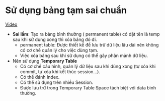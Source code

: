 # Sử dụng bảng tạm sai chuẩn

[Video](https://wecommit.com.vn/courses/chuong-trinh-dao-tao-toi-uu-co-so-du-lieu-cao-cap/lesson/sai-lam-08/)

- **Sai lầm**: Tạo ra bảng bình thường ( permanent table) có dặt tên là temp sau khi sử dụng xong thì xóa bảng đó đi.
  - permanent table: Được thiết kế để lưu trữ dữ liệu lâu dài nên không có cơ chế quản lý cho việc dùng tạm.
  - Việc xóa bảng sau khi sử dụng có thể gây phân mảnh dữ liệu.
- Nên sử dụng **Temporary Table**
  - Có cơ chế cấu hình, quản lý dữ liệu sau khi dùng xong (tự xóa khi commit, tự xóa khi kết thúc session...).
  - Có thể đánh Index.
  - Có thể sử dụng trên nhiều Session.
  - Được lưu trữ trong Temporary Table Space tách biệt với data bình thường.
